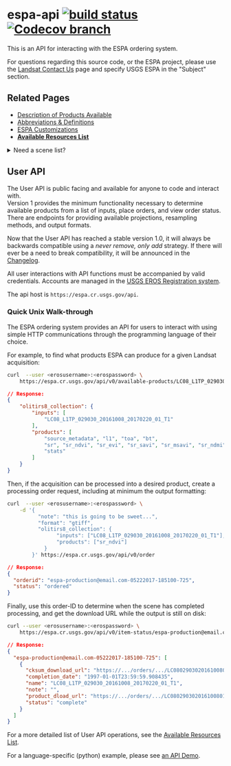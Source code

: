 
# espa-api [![build status][0]][1] [![Codecov branch][12]][13]

This is an API for interacting with the ESPA ordering system. 

For questions regarding this source code, or the ESPA project, please use the
[Landsat Contact Us][2] page and specify USGS ESPA in the "Subject" section.

## Related Pages
* [Description of Products Available][3]
* [Abbreviations & Definitions][4]
* [ESPA Customizations][5]
* **[Available Resources List][6]**

<details>
<summary>Need a scene list?</summary>
The USGS EROS offers two resources for finding valid scene acquisitions:

1. [USGS/EROS Inventory Service API][7]
1. [Entire Collection of Metadata][8]
</details>

## User API
The User API is public facing and available for anyone to code and interact with.  
Version 1 provides the minimum functionality necessary to determine available 
products from a list of inputs, place orders, and view order status. There are 
endpoints for providing available projections, resampling methods, and output formats.

Now that the User API has reached a stable version 1.0, it will always be 
backwards compatible using a _never remove, only add_ strategy. If there will 
ever be a need to break compatibility, it will be announced in the [Changelog][9].

All user interactions with API functions must be accompanied by valid credentials. 
Accounts are managed in the [USGS EROS Registration system][10].

The api host is `https://espa.cr.usgs.gov/api`. 

### Quick Unix Walk-through

The ESPA ordering system provides an API for users to interact with using
simple HTTP communications through the programming language of their choice.

For example, to find what products ESPA can produce for a given Landsat 
acquisition: 
```bash
curl  --user <erosusername>:<erospassword> \
    https://espa.cr.usgs.gov/api/v0/available-products/LC08_L1TP_029030_20161008_20170220_01_T1
```
```json
// Response: 
{
    "olitirs8_collection": {
        "inputs": [
            "LC08_L1TP_029030_20161008_20170220_01_T1"
        ], 
        "products": [
            "source_metadata", "l1", "toa", "bt", 
            "sr", "sr_ndvi", "sr_evi", "sr_savi", "sr_msavi", "sr_ndmi", "sr_nbr", "sr_nbr2", 
            "stats"
        ]
    }
}

```

Then, if the acquisition can be processed into a desired product, create a 
processing order request, including at minimum the output formatting:
```bash
curl  --user <erosusername>:<erospassword> \
    -d '{
          "note": "this is going to be sweet...",
          "format": "gtiff",
          "olitirs8_collection": {
                "inputs": ["LC08_L1TP_029030_20161008_20170220_01_T1"], 
                "products": ["sr_ndvi"]
            }
        }' https://espa.cr.usgs.gov/api/v0/order 
```
```json
// Response: 
{
  "orderid": "espa-production@email.com-05222017-185100-725",
  "status": "ordered"
}
```

Finally, use this order-ID to determine when the scene has completed processing, 
and get the download URL while the output is still on disk:
```bash
curl --user <erosusername>:<erospassword> \
    https://espa.cr.usgs.gov/api/v0/item-status/espa-production@email.com-05222017-185100-725
```
```json
// Response: 
{
  "espa-production@email.com-05222017-185100-725": [
    {
      "cksum_download_url": "https://.../orders/.../LC080290302016100801T1-SC20170329224231.md5",
      "completion_date": "1997-01-01T23:59:59.908435",
      "name": "LC08_L1TP_029030_20161008_20170220_01_T1",
      "note": "",
      "product_dload_url": "https://.../orders/.../LC080290302016100801T1-SC20170329224231.tar.gz",
      "status": "complete"
    }
  ]
}
```

For a more detailed list of User API operations, see the [Available Resources List][6]. 

For a language-specific (python) example, please see [an API Demo][11]. 


[0]: https://img.shields.io/travis/USGS-EROS/espa-api/master.svg?style=flat-square
[1]: https://travis-ci.org/USGS-EROS/espa-api
[2]: https://landsat.usgs.gov/contact
[3]: docs/AVAILABLE-PRODUCTS.md
[4]: docs/TERMS.md
[5]: docs/CUSTOMIZATION.md
[6]: docs/API-RESOURCES-LIST.md
[7]: https://earthexplorer.usgs.gov/inventory/documentation
[8]: https://landsat.usgs.gov/download-entire-collection-metadata
[9]: CHANGELOG.md
[10]: https://ers.cr.usgs.gov/register/
[11]: examples/api_demo.ipynb
[12]: https://img.shields.io/codecov/c/github/USGS-EROS/espa-api/master.svg?style=flat-square
[13]: https://codecov.io/gh/USGS-EROS/espa-api

